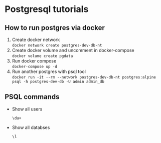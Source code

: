 
# Postgresql tutorials

## How to run postgres via docker

1. Create docker network <br/> ```docker network create postgres-dev-db-nt```
2. Create docker volume and uncomment in docker-compose <br/> ```docker volume create pgdata```
3. Run docker compose <br/> ```docker-compose up -d```
4. Run another postgres with psql tool <br/> ```docker run -it --rm --network postgres-dev-db-nt postgres:alpine psql -h postgres-dev-db -U admin admin_db```

## PSQL commands

- Show all users 
  
  ```\du+```

- Show all databses

  ```\l```